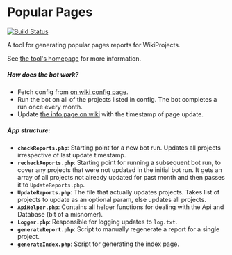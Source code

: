 Popular Pages
=============
[![Build Status](https://travis-ci.org/wikimedia/popularpages.svg?branch=master)](https://travis-ci.org/wikimedia/popularpages)

A tool for generating popular pages reports for WikiProjects.

See [the tool's homepage](https://wikitech.wikimedia.org/wiki/Tool:Popular_Pages) for more information.

##### How does the bot work?
* Fetch config from [on wiki config page](https://en.wikipedia.org/wiki/User:Community_Tech_bot/Popular_pages_config.json).
* Run the bot on all of the projects listed in config. The bot completes a run once every month.
* Update [the info page on wiki](https://en.wikipedia.org/wiki/User:Community_Tech_bot/Popular_pages) with the timestamp of page update.

##### App structure:
* **`checkReports.php`**: Starting point for a new bot run. Updates all projects irrespective of last update timestamp.
* **`recheckReports.php`**: Starting point for running a subsequent bot run, to cover any projects that were not updated in the initial bot run. It gets an array of all projects not already updated for past month and then passes it to `UpdateReports.php`.
* **`UpdateReports.php`**: The file that actually updates projects. Takes list of projects to update as an optional param, else updates all projects.
* **`ApiHelper.php`**: Contains all helper functions for dealing with the Api and Database (bit of a misnomer).
* **`Logger.php`**: Responsible for logging updates to `log.txt`.
* **`generateReport.php`**: Script to manually regenerate a report for a single project.
* **`generateIndex.php`**: Script for generating the index page.
